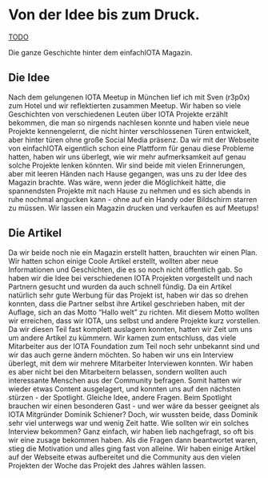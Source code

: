 # Von der Idee bis zum Druck.

[TODO]()

<div class="head_text">
Die ganze Geschichte hinter dem einfachIOTA Magazin.
</div>


## Die Idee
Nach dem gelungenen IOTA Meetup in München lief ich mit Sven (r3p0x) zum Hotel und wir reflektierten zusammen Meetup. Wir haben so viele Geschichten von verschiedenen Leuten über IOTA Projekte erzählt bekommen, die man so nirgends nachlesen konnte und haben viele neue Projekte kennengelernt, die nicht hinter verschlossenen Türen entwickelt, aber hinter türen ohne große Social Media präsenz. 
Da wir mit der Webseite von einfachIOTA eigentlich schon eine Plattform für genau diese Probleme hatten, haben wir uns überlegt, wie wir mehr aufmerksamkeit auf genau solche Projekte lenken könnten. Wir sind beide mit vielen Erinnerungen, aber mit  leeren Händen nach Hause gegangen, was uns zu der Idee des Magazin brachte. Was wäre, wenn jeder die Möglichkeit hätte, die spannendsten Projekte mit nach Hause zu nehmen und es sich abends in ruhe nochmal angucken kann - ohne auf ein Handy oder Bildschirm starren zu müssen. Wir lassen ein Magazin drucken und verkaufen es auf Meetups! 

## Die Artikel
Da wir beide noch nie ein Magazin erstellt hatten, brauchten wir einen Plan. Wir hatten schon einige Coole Artikel erstellt, wollten aber neue Informationen und Geschichten, die es so noch nicht öffentlich gab. So haben wir die Idee bei verschiedenen IOTA Projekten vorgestellt und nach Partnern gesucht und wurden da auch schnell fündig. Da ein Artikel natürlich sehr gute Werbung für das Projekt ist, haben wir das so drehen konnten, dass die Partner selbst ihre Artikel geschrieben haben, mit der Auflage, sich an das Motto “Hallo welt” zu richten. Mit diesem Motto wollten wir erreichen, dass wir IOTA, uns selbst und andere Projekte kurz vorstellen. Da wir diesen Teil fast komplett auslagern konnten, hatten wir Zeit um uns um andere Artikel zu kümmern. Wir kamen zum entschluss, das viele Mitarbeiter aus der IOTA Foundation zum Teil noch sehr unbekannt sind und wir das auch gerne ändern möchten. So haben wir uns ein Interview überlegt, mit dem wir mehrere Mitarbeiter Interviewen konnten. Wir haben es aber nicht bei den Mitarbeitern belassen, sondern wollten auch interessante Menschen aus der Community befragen. Somit hatten wir wieder etwas Content ausgelagert, und konnten uns auf den nächsten stürzen - der Spotlight. Gleiche Idee, andere Fragen. Beim Spotlight brauchen wir einen besonderen Gast - und wer wäre da besser geeignet als IOTA Mitgründer Dominik Schiener? Doch, wir wussten beide, dass Dominik sehr viel unterwegs war und wenig Zeit hatte. Wie sollten wir ein solches Interview bekommen? Ganz einfach, wir haben lieb nachgefragt, so oft bis wir eine zusage bekommen haben. Als die Fragen dann beantwortet waren, stieg die Motivation und alles ging fast von alleine. Wir haben einige Artikel auf der Webseite etwas aufbereitet und die Community aus den vielen Projekten der Woche das Projekt des Jahres wählen lassen.

